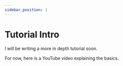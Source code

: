 ```yaml
---
sidebar_position: 1
---
```


# Tutorial Intro

I will be writing a more in depth tutorial soon.

For now, here is a YouTube video explaining the basics.
